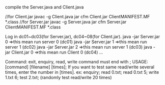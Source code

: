 compile the Server.java and Client.java

//for Client.jar
javac -g Client.java
jar cfm Client.jar ClientMANIFEST.MF *.class
//for Server.jar
javac -g Server.java
jar cfm Server.jar ClientMANIFEST.MF *.class

Log in dc01~dc03(for Server.jar), dc04~08(for Client.jar).
java -jar Server.jar 0 =>this mean run server 0 (dc01)
java -jar Server.jar 1 =>this mean run server 1 (dc02)
java -jar Server.jar 2 =>this mean run server 1 (dc03)
java -jar Client.jar 0 =>this mean run Client 0 (dc04)
...



Command: exit, enquiry, read, write command must end with ;
USAGE: [command] [filename] [times];
If you want to test same read/write several times, enter the number in [times].
ex:
enquiry;
read 0.txt;
read 0.txt 5;
write 1.txt 6;
test 2.txt; (randomly test read/write 20 times)









